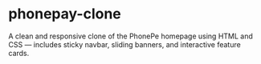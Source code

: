 # phonepay-clone
A clean and responsive clone of the PhonePe homepage using HTML and CSS — includes sticky navbar, sliding banners, and interactive feature cards.

